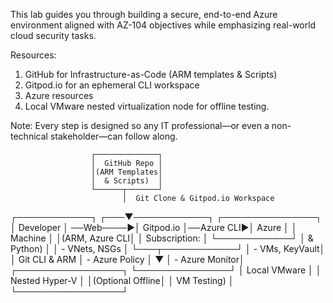 This lab guides you through building a secure, end-to-end Azure environment aligned with AZ-104 objectives while emphasizing real-world cloud security tasks. 

Resources:
1. GitHub for Infrastructure-as-Code (ARM templates & Scripts)
2. Gitpod.io for an ephemeral CLI workspace
3. Azure resources
4. Local VMware nested virtualization node for offline testing.

Note: Every step is designed so any IT professional—or even a non-technical stakeholder—can follow along.

                      ┌──────────────┐
                      │  GitHub Repo │
                      │(ARM Templates│
                      │  & Scripts)  │
                      └──────┬───────┘
                             │  Git Clone & Gitpod.io Workspace
 ┌────────────┐          ┌───▼────────────┐          ┌───────────────┐
 │  Developer │ ──Web────►│   Gitpod.io   │──Azure CLI►│     Azure     │
 │  Machine   │          │(ARM, Azure CLI│          │ Subscription: │
 └────────────┘          │  & Python)     │          │ - VNets, NSGs  │
                         └───┬────────────┘          │ - VMs, KeyVault│
                             │ Git CLI & ARM         │ - Azure Policy │
                             ▼                       │ - Azure Monitor│
                     ┌─────────────────┐              └───────────────┘
                     │  Local VMware   │
                     │ Nested Hyper-V  │
                     │(Optional Offline│
                     │  VM Testing)    │
                     └─────────────────┘








                     

